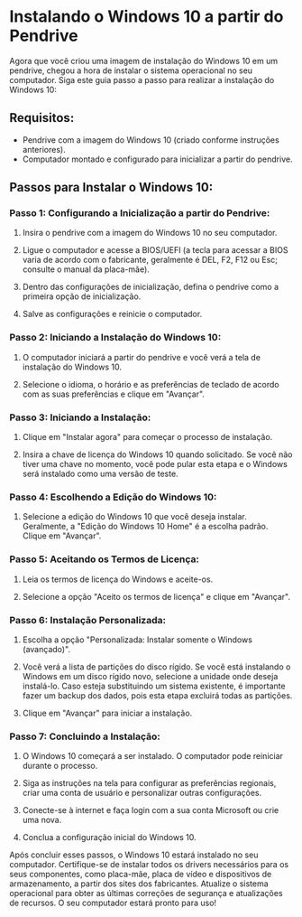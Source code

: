 # Instalando o Windows 10 a partir do Pendrive
Agora que você criou uma imagem de instalação do Windows 10 em um pendrive, chegou a hora de instalar o sistema operacional no seu computador. Siga este guia passo a passo para realizar a instalação do Windows 10:

## **Requisitos:**
- Pendrive com a imagem do Windows 10 (criado conforme instruções anteriores).
- Computador montado e configurado para inicializar a partir do pendrive.

## **Passos para Instalar o Windows 10:**
### **Passo 1: Configurando a Inicialização a partir do Pendrive:**
1. Insira o pendrive com a imagem do Windows 10 no seu computador.
   
2. Ligue o computador e acesse a BIOS/UEFI (a tecla para acessar a BIOS varia de acordo com o fabricante, geralmente é DEL, F2, F12 ou Esc; consulte o manual da placa-mãe).

3. Dentro das configurações de inicialização, defina o pendrive como a primeira opção de inicialização.

4. Salve as configurações e reinicie o computador.

### **Passo 2: Iniciando a Instalação do Windows 10:**
1. O computador iniciará a partir do pendrive e você verá a tela de instalação do Windows 10.

2. Selecione o idioma, o horário e as preferências de teclado de acordo com as suas preferências e clique em "Avançar".

### **Passo 3: Iniciando a Instalação:**
1. Clique em "Instalar agora" para começar o processo de instalação.

2. Insira a chave de licença do Windows 10 quando solicitado. Se você não tiver uma chave no momento, você pode pular esta etapa e o Windows será instalado como uma versão de teste.

### **Passo 4: Escolhendo a Edição do Windows 10:**
1. Selecione a edição do Windows 10 que você deseja instalar. Geralmente, a "Edição do Windows 10 Home" é a escolha padrão. Clique em "Avançar".

### **Passo 5: Aceitando os Termos de Licença:**
1. Leia os termos de licença do Windows e aceite-os.

2. Selecione a opção "Aceito os termos de licença" e clique em "Avançar".

### **Passo 6: Instalação Personalizada:**
1. Escolha a opção "Personalizada: Instalar somente o Windows (avançado)".

2. Você verá a lista de partições do disco rígido. Se você está instalando o Windows em um disco rígido novo, selecione a unidade onde deseja instalá-lo. Caso esteja substituindo um sistema existente, é importante fazer um backup dos dados, pois esta etapa excluirá todas as partições.

3. Clique em "Avançar" para iniciar a instalação.

### **Passo 7: Concluindo a Instalação:**
1. O Windows 10 começará a ser instalado. O computador pode reiniciar durante o processo.

2. Siga as instruções na tela para configurar as preferências regionais, criar uma conta de usuário e personalizar outras configurações.

3. Conecte-se à internet e faça login com a sua conta Microsoft ou crie uma nova.

4. Conclua a configuração inicial do Windows 10.

Após concluir esses passos, o Windows 10 estará instalado no seu computador. Certifique-se de instalar todos os drivers necessários para os seus componentes, como placa-mãe, placa de vídeo e dispositivos de armazenamento, a partir dos sites dos fabricantes. Atualize o sistema operacional para obter as últimas correções de segurança e atualizações de recursos. O seu computador estará pronto para uso!